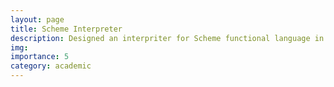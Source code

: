 ```yaml
---
layout: page
title: Scheme Interpreter
description: Designed an interpriter for Scheme functional language in Python
img: 
importance: 5
category: academic
---
```

